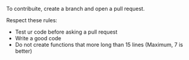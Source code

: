 To contribuite, create a branch and open a pull request.

Respect these rules:
  * Test ur code before asking a pull request
  * Write a good code
  * Do not create functions that more long than 15 lines (Maximum, 7 is better)
